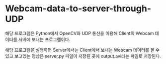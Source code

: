 # Webcam-data-to-server-through-UDP

해당 프로그램은 Python에서 OpenCV와 UDP 통신을 이용해 Client의 Webcam 데이터를 서버에 보내는 프로그램이다.

해당 프로그램을 실행하면 Server에서는 Client에서 보내는 Webcam 데이터를 볼 수 있고 보고있는 영상은 server.py 파일이 저장된 곳에 output.avi라는 파일로 저장된다.
